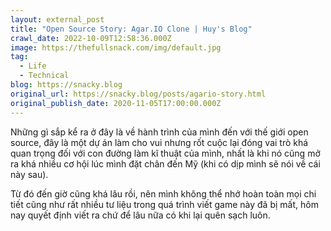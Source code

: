 ```yaml
---
layout: external_post
title: "Open Source Story: Agar.IO Clone | Huy's Blog"
crawl_date: 2022-10-09T12:58:36.000Z
image: https://thefullsnack.com/img/default.jpg
tag:
  - Life
  - Technical
blog: https://snacky.blog
original_url: https://snacky.blog/posts/agario-story.html
original_publish_date: 2020-11-05T17:00:00.000Z
---
```

Những gì sắp kể ra ở đây là về hành trình của mình đến với thế giới open source, đây là một dự án làm cho vui nhưng rốt cuộc lại đóng vai trò khá quan trọng đối với con đường làm kĩ thuật của mình, nhất là khi nó cũng mở ra khá nhiều cơ hội lúc mình đặt chân đến Mỹ (khi có dịp mình sẽ nói về cái này sau). 

Từ đó đến giờ cũng khá lâu rồi, nên mình không thể nhớ hoàn toàn mọi chi tiết cũng như rất nhiều tư liệu trong quá trình viết game này đã bị mất, hôm nay quyết định viết ra chứ để lâu nữa có khi lại quên sạch luôn.
